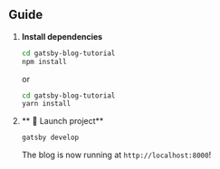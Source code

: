 ## Guide

1.  **Install dependencies**

    ```sh
    cd gatsby-blog-tutorial
    npm install
    ```
    
    or 
    
    ```sh
    cd gatsby-blog-tutorial
    yarn install
    ```

1.  ** 🚀 Launch project**

    ```sh
    gatsby develop
    ```

    The blog is now running at `http://localhost:8000`!
